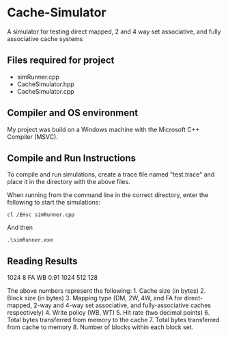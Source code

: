 # Cache-Simulator
A simulator for testing direct mapped, 2 and 4 way set associative, and fully associative cache systems

## Files required for project

* simRunner.cpp
* CacheSimulator.hpp
* CacheSimulator.cpp

## Compiler and OS environment

My project was build on a Windows machine with the Microsoft C++ Compiler (MSVC).

## Compile and Run Instructions

To compile and run simulations, create a trace file named "test.trace" and place it in the directory with the above files.

When running from the command line in the correct directory, enter the following to start the simulations:

```
cl /EHsc simRunner.cpp
```

And then

```
.\simRunner.exe
```

## Reading Results

1024 8 FA WB 0.91 1024 512 128

The above numbers represent the following:
	1. Cache size (in bytes)
	2. Block size (in bytes)
	3. Mapping type (DM, 2W, 4W, and FA for direct-mapped, 2-way and 4-way set associative, and fully-associative caches respectively)
	4. Write policy (WB, WT)
	5. Hit rate (two decimal points)
	6. Total bytes transferred from memory to the cache
	7. Total bytes transferred from cache to memory
	8. Number of blocks within each block set.


	
